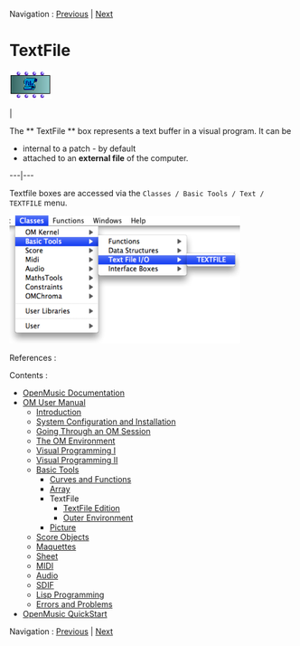 Navigation : [Previous](ArrayTools "page précédente\(Class-Array
Tools\)") | [Next](TextFileEdition "Next\(TextFile
Edition\)")

# TextFile

![](../res/textfilebox_icon.png)

|

The ** TextFile ** box represents a text buffer in a visual program. It can be

  * internal to a patch - by default
  * attached to an **external file** of the computer.

  
---|---  
  
Textfile boxes are accessed via the `Classes / Basic Tools / Text / TEXTFILE`
menu.

![](../res/textclass.png)

References :

Contents :

  * [OpenMusic Documentation](OM-Documentation)
  * [OM User Manual](OM-User-Manual)
    * [Introduction](00-Contents)
    * [System Configuration and Installation](Installation)
    * [Going Through an OM Session](Goingthrough)
    * [The OM Environment](Environment)
    * [Visual Programming I](BasicVisualProgramming)
    * [Visual Programming II](AdvancedVisualProgramming)
    * [Basic Tools](BasicObjects)
      * [Curves and Functions](CurvesAndFunctions)
      * [Array](ClassArray)
      * TextFile
        * [TextFile Edition](TextFileEdition)
        * [Outer Environment](TextFileEnvironment)
      * [Picture](Picture)
    * [Score Objects](ScoreObjects)
    * [Maquettes](Maquettes)
    * [Sheet](Sheet)
    * [MIDI](MIDI)
    * [Audio](Audio)
    * [SDIF](SDIF)
    * [Lisp Programming](Lisp)
    * [Errors and Problems](errors)
  * [OpenMusic QuickStart](QuickStart-Chapters)

Navigation : [Previous](ArrayTools "page précédente\(Class-Array
Tools\)") | [Next](TextFileEdition "Next\(TextFile
Edition\)")

